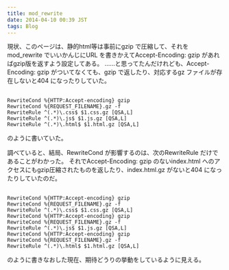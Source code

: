 ```yaml
---
title: mod_rewrite
date: 2014-04-10 00:39 JST
tags: Blog
---
```


現状、このページは、静的html等は事前にgzip で圧縮して、それをmod_rewrite でいいかんじにURL を書きかえてAccept-Encoding: gzip があればgzip版を返すよう設定してある。
……と思ってたんだけれども、Accept-Encoding: gzip がついてなくても、gzip で返したり、対応するgz ファイルが存在しないと404 になったりしていた。

<pre> <code>
RewriteCond %{HTTP:Accept-encoding} gzip
RewriteCond %{REQUEST_FILENAME}.gz -f
RewriteRule ^(.*)\.css$ $1.css.gz [QSA,L]
RewriteRule ^(.*)\.js$ $1.js.gz [QSA,L]
RewriteRule ^(.*)\.html$ $1.html.gz [QSA,L]
</code></pre>

のように書いていた。

調べていると、結局、RewriteCond が影響するのは、次のRewriteRule だけであることがわかった。
それでAccept-Encoding: gzip のないindex.html へのアクセスにもgzip圧縮されたものを返したり、index.html.gz がないと404 になったりしていたのだ。

<pre> <code>
RewriteCond %{HTTP:Accept-encoding} gzip
RewriteCond %{REQUEST_FILENAME}.gz -f
RewriteRule ^(.*)\.css$ $1.css.gz [QSA,L]
RewriteCond %{HTTP:Accept-encoding} gzip
RewriteCond %{REQUEST_FILENAME}.gz -f
RewriteRule ^(.*)\.js$ $1.js.gz [QSA,L]
RewriteCond %{HTTP:Accept-encoding} gzip
RewriteCond %{REQUEST_FILENAME}.gz -f
RewriteRule ^(.*)\.html$ $1.html.gz [QSA,L]
</code></pre>

のように書きなおした現在、期待どうりの挙動をしているように見える。
